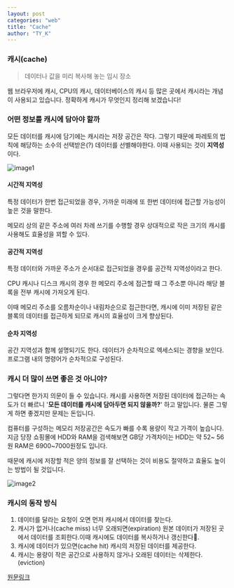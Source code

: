 ```yaml
---
layout: post
categories: "web"
title: "Cache"
author: "TY_K"
---
```


### 캐시(cache)

> 데이터나 값을 미리 복사해 놓는 임시 장소

웹 브라우저에 캐시, CPU의 캐시, 데이터베이스의 캐시 등 많은 곳에서 캐시라는 개념이 사용되고 있습니다. 정확하게 캐시가 무엇인지 정리해 보겠습니다!

### 어떤 정보를 캐시에 담아야 할까

모든 데이터를 캐시에 담기에는 캐시라는 저장 공간은 작다. 그렇기 때문에 파레토의 법칙에 해당하는 소수의 선택받은(?) 데이터를 선별해야한다. 이때 사용되는 것이 **지역성**이다.

![image1](https://img1.daumcdn.net/thumb/R1280x0/?scode=mtistory2&fname=https%3A%2F%2Fblog.kakaocdn.net%2Fdn%2Fc4Ioiv%2FbtrapFlamrr%2FAqhlSXcFwsYC91M1rp6HkK%2Fimg.png)

#### 시간적 지역성

특정 데이터가 한번 접근되었을 경우, 가까운 미래에 또 한번 데이터에 접근할 가능성이 높은 것을 말한다.

메모리 상의 같은 주소에 여러 차례 쓰기를 수행할 경우 상대적으로 작은 크기의 캐시를 사용해도 효율성을 꾀할 수 있다.

#### 공간적 지역성

특정 데이터와 가까운 주소가 순서대로 접근되었을 경우를 공간적 지역성이라고 한다.

CPU 캐시나 디스크 캐시의 경우 한 메모리 주소에 접근할 때 그 주소뿐 아니라 해당 블록을 전부 캐시에 가져오게 된다. 

이때 메모리 주소를 오름차순이나 내림차순으로 접근한다면, 캐시에 이미 저장된 같은 블록의 데이터를 접근하게 되므로 캐시의 효율성이 크게 향상된다.

#### 순차 지역성

공간 지역성과 함께 설명되기도 한다. 데이터가 순차적으로 엑세스되는 경향을 보인다. 프로그램 내의 명령어가 순차적으로 구성된다.

### 캐시 더 많이 쓰면 좋은 것 아니야?

그렇다면 한가지 의문이 들 수 있습니다. 캐시를 사용하면 저장된 데이터에 접근하는 속도가 더 빠르니 '**모든 데이터를 캐시에 담아두면 되지 않을까?**' 하고 말입니다. 물론 그렇게 하면 좋겠지만 문제는 돈입니다. 

컴퓨터를 구성하는 메모리 저장공간은 속도가 빠를 수록 용량이 작고 가격이 높습니다. 지금 당장 쇼핑몰에 HDD와 RAM을 검색해보면 GB당 가격차이는 HDD는 약 52~ 56원 RAM은 6900~7000원정도 입니다.

때문에 캐시에 저장할 적은 양의 정보를 잘 선택하는 것이 비용도 절약하고 효율도 높이는 방법이 될 것입니다.

![image2](https://img1.daumcdn.net/thumb/R1280x0/?scode=mtistory2&fname=https%3A%2F%2Fblog.kakaocdn.net%2Fdn%2FnF4m3%2Fbtrao6caqIj%2FKChk29Qg328TGp7GzjmO1K%2Fimg.png)

### 캐시의 동작 방식

1. 데이터를 달라는 요청이 오면 먼저 캐시에서 데이터를 찾는다.
2. 캐시가 없거나(cache miss) 너무 오래되면(expiration) 원본 데이터가 저장된 곳에서 데이터를 조회한다.이때 캐시에도 데이터를 복사하거나 갱신한다.
3. 캐시에 데이터가 있으면(cache hit) 캐시의 저장된 데이터를 제공한다.
4. 캐시는 용량이 작은 공간으로 사용하지 않거나 오래된 데이터는 삭제한다.(eviction)

[원문링크][link1]

[link1]: https://zangzangs.tistory.com/110 "link1"

